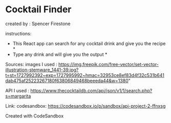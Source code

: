 # Cocktail Finder
created by : Spencer Firestone


instructions:
* This React app can search for any cocktail drink and give you the recipe *
* Type any drink and will give you the output *






Sources:
images I used : https://img.freepik.com/free-vector/set-vector-illustration-stemware_1441-39.jpg?t=st=1727992392~exp=1727995992~hmac=32953ce8ef83d4f32c531b641dab475af25223267180f63806849468beeeda44&w=1380"

API I used : https://www.thecocktaildb.com/api/json/v1/1/search.php?s=margarita



Link:
codesandbox: https://codesandbox.io/p/sandbox/api-project-2-ffnxsg


Created with CodeSandbox
